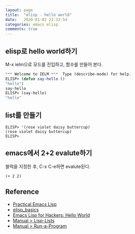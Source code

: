 ```yaml
---
layout: page
title:  "elisp - hello world"
date:   2020-01-02 22:32:54
categories: emacs elisp
comments: true
---
```


## elisp로 hello world하기

M-x ielm으로 모드를 진입하고, 함수를 만들어 본다.

~~~lisp
*** Welcome to IELM ***  Type (describe-mode) for help.
ELISP> (defun say-hello ()
"hello")
say-hello
ELISP> (say-hello)
"hello"
~~~

## list를 만들기

~~~
ELISP> '(rose violet daisy buttercup) 
(rose violet daisy buttercup) 
ELISP>
~~~

## emacs에서 2+2 evalute하기

블럭을 지정한 후, C-x C-e하면 evalute된다.
~~~
(+ 2 2)
~~~

## Reference
- [Practical Emacs Lisp](http://ergoemacs.org/emacs/elisp.html)
- [elisp_basics](http://ergoemacs.org/emacs/elisp_basics.html)
- [Emacs Lisp for Hackers: Hello World](http://joelmccracken.github.io/entries/emacs-lisp-for-hackers-next/)
- [Manual > Lisp-Lists](https://www.gnu.org/software/emacs/manual/html_node/eintr/Lisp-Lists.html#Lisp-Lists)
- [Manual > Run-a-Program](https://www.gnu.org/software/emacs/manual/html_node/eintr/Run-a-Program.html#Run-a-Program)
